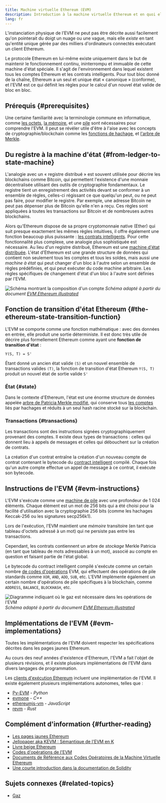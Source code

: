 ```yaml
---
title: Machine virtuelle Ethereum (EVM)
description: Introduction à la machine virtuelle Ethereum et en quoi elle concerne l'état, les transactions et les contrats intelligents.
lang: fr
---
```


L’instanciation physique de l’EVM ne peut pas être décrite aussi facilement qu'on pointerait du doigt un nuage ou une vague, mais elle _existe_ en tant qu'entité unique gérée par des milliers d'ordinateurs connectés exécutant un client Ethereum.

Le protocole Ethereum en lui-même existe uniquement dans le but de maintenir le fonctionnement continu, ininterrompu et immuable de cette machine d'état spéciale. Il s'agit de l'environnement dans lequel existent tous les comptes Ethereum et les contrats intelligents. Pour tout bloc donné de la chaîne, Ethereum a un seul et unique état « canonique » (conforme), et l'EVM est ce qui définit les règles pour le calcul d'un nouvel état valide de bloc en bloc.

## Prérequis {#prerequisites}

Une certaine familiarité avec la terminologie commune en informatique, comme [les octets](https://wikipedia.org/wiki/Byte), [la mémoire](https://wikipedia.org/wiki/Computer_memory), et une [pile](https://wikipedia.org/wiki/Stack_(abstract_data_type)) sont nécessaires pour comprendre l'EVM. Il peut se révéler utile d'être à l'aise avec les concepts de cryptographie/blockchain comme les [fonctions de hachage](https://wikipedia.org/wiki/Cryptographic_hash_function), et [l'arbre de Merkle](https://wikipedia.org/wiki/Merkle_tree).

## Du registre à la machine d'état {#from-ledger-to-state-machine}

L'analogie avec un « registre distribué » est souvent utilisée pour décrire les blockchains comme Bitcoin, qui permettent l'existence d'une monnaie décentralisée utilisant des outils de cryptographie fondamentaux. Le registre tient un enregistrement des activités devant se conformer à un ensemble de règles, celles-ci régissant ce que quelqu'un peut, ou ne peut pas faire, pour modifier le registre. Par exemple, une adresse Bitcoin ne peut pas dépenser plus de Bitcoin qu'elle n'en a reçu. Ces règles sont appliquées à toutes les transactions sur Bitcoin et de nombreuses autres blockchains.

Alors qu'Ethereum dispose de sa propre cryptomonnaie native (Ether) qui suit presque exactement les mêmes règles intuitives, il offre également une fonction beaucoup plus puissante : [les contrats intelligents](/developers/docs/smart-contracts/). Pour cette fonctionnalité plus complexe, une analogie plus sophistiquée est nécessaire. Au lieu d'un registre distribué, Ethereum est une [machine d'état distribuée](https://wikipedia.org/wiki/Finite-state_machine). L'état d'Ethereum est une grande structure de données qui contient non seulement tous les comptes et tous les soldes, mais aussi une _machine à état_ qui peut changer d'un bloc à l'autre selon un ensemble de règles prédéfinies, et qui peut exécuter du code machine arbitraire. Les règles spécifiques de changement d'état d'un bloc à l'autre sont définies par l'EVM.

![Schéma montrant la composition d'un compte](./evm.png) _Schéma adapté à partir du document [EVM Ethereum illustrated](https://takenobu-hs.github.io/downloads/ethereum_evm_illustrated.pdf)_

## Fonction de transition d'état Ethereum {#the-ethereum-state-transition-function}

L'EVM se comporte comme une fonction mathématique : avec des données en entrée, elle produit une sortie déterministe. Il est donc très utile de décrire plus formellement Ethereum comme ayant une **fonction de transition d'état** :

```
Y(S, T) = S'
```

Étant donné un ancien état valide `(S)` et un nouvel ensemble de transactions valides `(T)`, la fonction de transition d'état Ethereum `Y(S, T)` produit un nouvel état de sortie valide `S'`

### État {#state}

Dans le contexte d'Ethereum, l'état est une énorme structure de données appelée [arbre de Patricia Merkle modifié](/developers/docs/data-structures-and-encoding/patricia-merkle-trie/), qui conserve tous [les comptes](/developers/docs/accounts/) liés par hachages et réduits à un seul hash racine stocké sur la blockchain.

### Transactions {#transactions}

Les transactions sont des instructions signées cryptographiquement provenant des comptes. Il existe deux types de transactions : celles qui donnent lieu à appels de messages et celles qui débouchent sur la création de contrats.

La création d'un contrat entraîne la création d'un nouveau compte de contrat contenant le bytecode du [contract intelligent](/developers/docs/smart-contracts/anatomy/) compilé. Chaque fois qu'un autre compte effectue un appel de message à ce contrat, il exécute son bytecode.

## Instructions de l'EVM {#evm-instructions}

L'EVM s'exécute comme une [machine de pile](https://wikipedia.org/wiki/Stack_machine) avec une profondeur de 1 024 éléments. Chaque élément est un mot de 256 bits qui a été choisi pour la facilité d'utilisation avec la cryptographie 256 bits (comme les hachages Keccak-256 ou les signatures secp256k1).

Lors de l'exécution, l'EVM maintient une _mémoire_ transitoire (en tant que tableau d'octets adressé à un mot) qui ne persiste pas entre les transactions.

Cependant, les contrats contiennent un arbre de _stockage_ Merkle Patricia (en tant que tableau de mots adressables à un mot), associé au compte en question et faisant partie de l'état global.

Le bytecode du contract intelligent compilé s'exécute comme un certain nombre [de codes d'opérations](/developers/docs/evm/opcodes) EVM, qui effectuent des opérations de pile standards comme `XOR`, `AND`, `ADD`, `SUB`, etc. L'EVM implémente également un certain nombre d'opérations de pile spécifiques à la blockchain, comme `ADDRESS`, `BALANCE`, `BLOCKHASH`, etc.

![Diagramme indiquant où le gaz est nécessaire dans les opérations de l'EVM](../gas/gas.png) _Schéma adapté à partir du document [EVM Ethereum illustrated](https://takenobu-hs.github.io/downloads/ethereum_evm_illustrated.pdf)_

## Implémentations de l'EVM {#evm-implementations}

Toutes les implémentations de l'EVM doivent respecter les spécifications décrites dans les pages jaunes Ethereum.

Au cours des neuf années d'existence d'Ethereum, l'EVM a fait l'objet de plusieurs révisions, et il existe plusieurs implémentations de l'EVM dans divers langages de programmation.

Les [clients d'exécution Ethereum](/developers/docs/nodes-and-clients/#execution-clients) incluent une implémentation de l'EVM. Il existe également plusieurs implémentations autonomes, telles que :

- [Py-EVM](https://github.com/ethereum/py-evm) - _Python_
- [evmone](https://github.com/ethereum/evmone) - _C++_
- [ethereumjs-vm](https://github.com/ethereumjs/ethereumjs-vm) - _JavaScript_
- [revm](https://github.com/bluealloy/revm) - _Rust_

## Complément d'information {#further-reading}

- [Les pages jaunes Ethereum](https://ethereum.github.io/yellowpaper/paper.pdf)
- [Jellopaper aka KEVM : Sémantique de l'EVM en K](https://jellopaper.org/)
- [Livre beige Ethereum](https://github.com/chronaeon/beigepaper)
- [Codes d'opérations de l'EVM](https://www.ethervm.io/)
- [Documents de Référence aux Codes Opératoires de la Machine Virtuelle Ethereum](https://www.evm.codes/)
- [Une courte introduction dans la documentation de Solidity](https://docs.soliditylang.org/en/latest/introduction-to-smart-contracts.html#index-6)

## Sujets connexes {#related-topics}

- [Gaz](/developers/docs/gas/)
